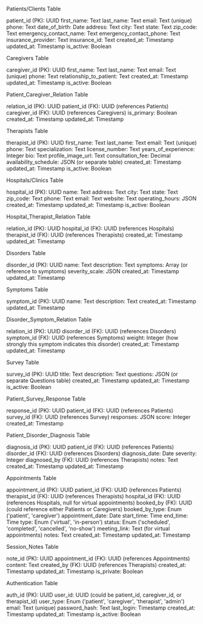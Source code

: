 Patients/Clients Table

patient_id (PK): UUID
first_name: Text
last_name: Text
email: Text (unique)
phone: Text
date_of_birth: Date
address: Text
city: Text
state: Text
zip_code: Text
emergency_contact_name: Text
emergency_contact_phone: Text
insurance_provider: Text
insurance_id: Text
created_at: Timestamp
updated_at: Timestamp
is_active: Boolean

Caregivers Table

caregiver_id (PK): UUID
first_name: Text
last_name: Text
email: Text (unique)
phone: Text
relationship_to_patient: Text
created_at: Timestamp
updated_at: Timestamp
is_active: Boolean

Patient_Caregiver_Relation Table

relation_id (PK): UUID
patient_id (FK): UUID (references Patients)
caregiver_id (FK): UUID (references Caregivers)
is_primary: Boolean
created_at: Timestamp
updated_at: Timestamp

Therapists Table

therapist_id (PK): UUID
first_name: Text
last_name: Text
email: Text (unique)
phone: Text
specialization: Text
license_number: Text
years_of_experience: Integer
bio: Text
profile_image_url: Text
consultation_fee: Decimal
availability_schedule: JSON (or separate table)
created_at: Timestamp
updated_at: Timestamp
is_active: Boolean

Hospitals/Clinics Table

hospital_id (PK): UUID
name: Text
address: Text
city: Text
state: Text
zip_code: Text
phone: Text
email: Text
website: Text
operating_hours: JSON
created_at: Timestamp
updated_at: Timestamp
is_active: Boolean

Hospital_Therapist_Relation Table

relation_id (PK): UUID
hospital_id (FK): UUID (references Hospitals)
therapist_id (FK): UUID (references Therapists)
created_at: Timestamp
updated_at: Timestamp

Disorders Table

disorder_id (PK): UUID
name: Text
description: Text
symptoms: Array (or reference to symptoms)
severity_scale: JSON
created_at: Timestamp
updated_at: Timestamp

Symptoms Table

symptom_id (PK): UUID
name: Text
description: Text
created_at: Timestamp
updated_at: Timestamp

Disorder_Symptom_Relation Table

relation_id (PK): UUID
disorder_id (FK): UUID (references Disorders)
symptom_id (FK): UUID (references Symptoms)
weight: Integer (how strongly this symptom indicates this disorder)
created_at: Timestamp
updated_at: Timestamp

Survey Table

survey_id (PK): UUID
title: Text
description: Text
questions: JSON (or separate Questions table)
created_at: Timestamp
updated_at: Timestamp
is_active: Boolean

Patient_Survey_Response Table

response_id (PK): UUID
patient_id (FK): UUID (references Patients)
survey_id (FK): UUID (references Survey)
responses: JSON
score: Integer
created_at: Timestamp

Patient_Disorder_Diagnosis Table

diagnosis_id (PK): UUID
patient_id (FK): UUID (references Patients)
disorder_id (FK): UUID (references Disorders)
diagnosis_date: Date
severity: Integer
diagnosed_by (FK): UUID (references Therapists)
notes: Text
created_at: Timestamp
updated_at: Timestamp

Appointments Table

appointment_id (PK): UUID
patient_id (FK): UUID (references Patients)
therapist_id (FK): UUID (references Therapists)
hospital_id (FK): UUID (references Hospitals, null for virtual appointments)
booked_by (FK): UUID (could reference either Patients or Caregivers)
booked_by_type: Enum ('patient', 'caregiver')
appointment_date: Date
start_time: Time
end_time: Time
type: Enum ('virtual', 'in-person')
status: Enum ('scheduled', 'completed', 'cancelled', 'no-show')
meeting_link: Text (for virtual appointments)
notes: Text
created_at: Timestamp
updated_at: Timestamp

Session_Notes Table

note_id (PK): UUID
appointment_id (FK): UUID (references Appointments)
content: Text
created_by (FK): UUID (references Therapists)
created_at: Timestamp
updated_at: Timestamp
is_private: Boolean

Authentication Table

auth_id (PK): UUID
user_id: UUID (could be patient_id, caregiver_id, or therapist_id)
user_type: Enum ('patient', 'caregiver', 'therapist', 'admin')
email: Text (unique)
password_hash: Text
last_login: Timestamp
created_at: Timestamp
updated_at: Timestamp
is_active: Boolean